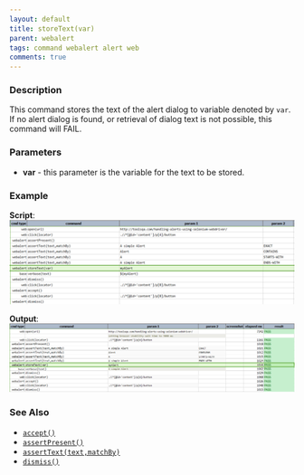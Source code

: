 ```yaml
---
layout: default
title: storeText(var)
parent: webalert
tags: command webalert alert web
comments: true
---
```



### Description
This command stores the text of the alert dialog to variable denoted by `var`.  If no alert dialog is found, or 
retrieval of dialog text is not possible, this command will FAIL.


### Parameters
- **var** \- this parameter is the variable for the text to be stored.


### Example
**Script**:<br/>
![](image/storeText_01.png)

**Output**:<br/>
![](image/storeText_02.png)


### See Also
- [`accept()`](accept())
- [`assertPresent()`](assertPresent())
- [`assertText(text,matchBy)`](assertText(text,matchBy))
- [`dismiss()`](dismiss())

